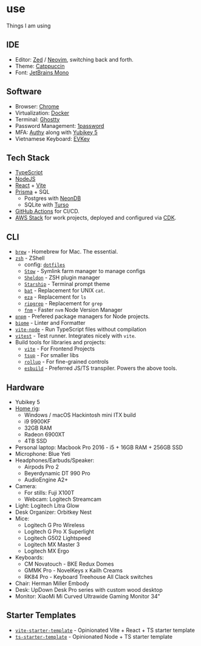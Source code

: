 # use

Things I am using

## IDE

- Editor: [Zed](https://zed.dev) / [Neovim](https://neovim.io), switching back and forth.
- Theme: [Catppuccin](https://github.com/catppuccin/catppuccin)
- Font: [JetBrains Mono](https://www.jetbrains.com/lp/mono)

## Software

- Browser: [Chrome](https://www.google.com/intl/en_au/chrome)
- Virtualization: [Docker](https://www.docker.com)
- Terminal: [Ghostty](https://ghostty.org)
- Password Management: [1password](https://1password.com)
- MFA: [Authy](https://authy.com) along with [Yubikey 5](https://www.yubico.com/products/yubikey-5-overview)
- Vietnamese Keyboard: [EVKey](https://github.com/lamquangminh/EVKey)

## Tech Stack

- [TypeScript](https://www.typescriptlang.org)
- [NodeJS](https://nodejs.org)
- [React](https://react.dev) + [Vite](https://vitejs.dev)
- [Prisma](https://prisma.io) + SQL
  - Postgres with [NeonDB](https://neon.tech)
  - SQLite with [Turso](https://turso.tech/)
- [GitHub Actions](https://github.com/features/actions) for CI/CD.
- [AWS Stack](https://aws.amazon.com) for work projects, deployed and configured via [CDK](https://aws.amazon.com/cdk).

## CLI

- [`brew`](https://brew.sh) - Homebrew for Mac. The essential.
- [`zsh`](https://zsh.org) - ZShell
  - config: [`dotfiles`](https://github.com/samhwang/dotfiles)
  - [`Stow`](https://www.gnu.org/software/stow/) - Symlink farm manager to manage configs
  - [`Sheldon`](https://sheldon.cli.rs/) - ZSH plugin manager
  - [`Starship`](https://starship.rs) - Terminal prompt theme
  - [`bat`](https://github.com/sharkdp/bat) - Replacement for UNIX `cat`.
  - [`eza`](https://github.com/eza-community/eza) - Replacement for `ls`
  - [`ripgrep`](https://github.com/BurntSushi/ripgrep) - Replacement for `grep`
  - [`fnm`](https://github.com/Schniz/fnm) - Faster `nvm` Node Version Manager
- [`pnpm`](https://pnpm.io) - Prefered package managers for Node projects.
- [`biome`](https://biomejs.dev) - Linter and Formatter
- [`vite-node`](https://github.com/vitest-dev/vitest/tree/main/packages/vite-node) - Run TypeScript files without compilation
- [`vitest`](https://vitest.dev) - Test runner. Integrates nicely with `vite`.
- Build tools for libraries and projects:
  - [`vite`](https://vitejs.dev) - For Frontend Projects
  - [`tsup`](https://github.com/egoist/tsup) - For smaller libs
  - [`rollup`](https://rollupjs.org) - For fine-grained controls
  - [`esbuild`](https://esbuild.github.io) - Preferred JS/TS transpiler. Powers the above tools.

## Hardware

- Yubikey 5
- [Home rig](https://pcpartpicker.com/user/samhwang/saved/#view=FpJcTW):
  - Windows / macOS Hackintosh mini ITX build
  - i9 9900KF
  - 32GB RAM
  - Radeon 6900XT
  - 4TB SSD
- Personal laptop: Macbook Pro 2016 - i5 + 16GB RAM + 256GB SSD
- Microphone: Blue Yeti
- Headphones/Earbuds/Speaker:
  - Airpods Pro 2
  - Beyerdynamic DT 990 Pro
  - AudioEngine A2+
- Camera:
  - For stills: Fuji X100T
  - Webcam: Logitech Streamcam
- Light: Logitech Litra Glow
- Desk Organizer: Orbitkey Nest
- Mice:
  - Logitech G Pro Wireless
  - Logitech G Pro X Superlight
  - Logitech G502 Lightspeed
  - Logitech MX Master 3
  - Logitech MX Ergo
- Keyboards:
  - CM Novatouch - BKE Redux Domes
  - GMMK Pro - NovelKeys x Kailh Creams
  - RK84 Pro - Keyboard Treehouse All Clack switches
- Chair: Herman Miller Embody
- Desk: UpDown Desk Pro series with custom wood desktop
- Monitor: XiaoMi Mi Curved Ultrawide Gaming Monitor 34"

## Starter Templates

- [`vite-starter-template`](https://github.com/samhwang/vite-starter-template) - Opinionated Vite + React + TS starter template
- [`ts-starter-template`](https://github.com/samhwang/ts-starter-template) - Opinionated Node + TS starter template
